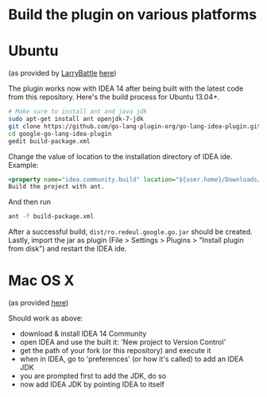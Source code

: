 Build the plugin on various platforms
============

Ubuntu
===

(as provided by [LarryBattle](https://github.com/LarryBattle) [here](https://github.com/go-lang-plugin-org/go-lang-idea-plugin/issues/248#issuecomment-29878589))

The plugin works now with IDEA 14 after being built with the latest code from this repository.
Here's the build process for Ubuntu 13.04+.

``` bash
# Make sure to install ant and java jdk
sudo apt-get install ant openjdk-7-jdk
git clone https://github.com/go-lang-plugin-org/go-lang-idea-plugin.git
cd google-go-lang-idea-plugin
gedit build-package.xml
```

Change the value of location to the installation directory of IDEA ide.
Example:

```xml
<property name="idea.community.build" location="${user.home}/Downloads/idea-IC-139.144.2/" />
Build the project with ant.
```
And then run
```bash
ant -f build-package.xml
```

After a successful build, ```dist/ro.redeul.google.go.jar``` should be created.
Lastly, import the jar as plugin (File > Settings > Plugins > "Install plugin from disk") and restart the IDEA ide.


Mac OS X
===

(as provided [here](https://github.com/go-lang-plugin-org/go-lang-idea-plugin/issues/306#issuecomment-30012659))

Should work as above:

- download & install IDEA 14 Community
- open IDEA and use the built it: 'New project to Version Control'
- get the path of your fork (or this repository) and execute it
- when in IDEA, go to 'preferences' (or how it's called) to add an IDEA JDK
- you are prompted first to add the JDK, do so
- now add IDEA JDK by pointing IDEA to itself

